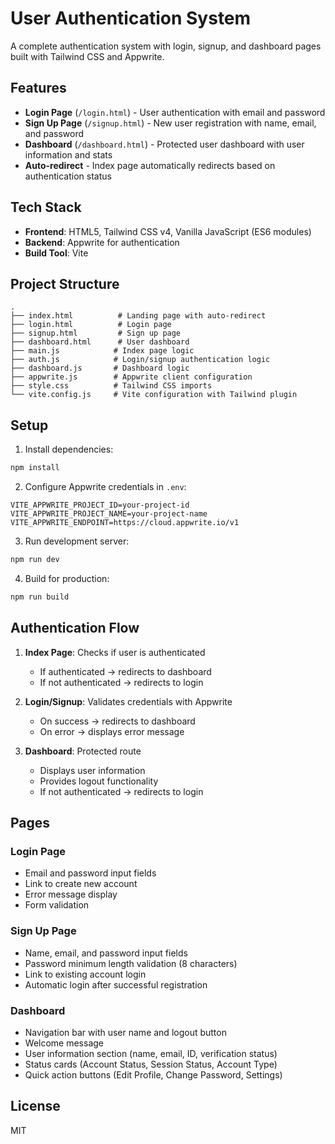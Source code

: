 # User Authentication System

A complete authentication system with login, signup, and dashboard pages built with Tailwind CSS and Appwrite.

## Features

- **Login Page** (`/login.html`) - User authentication with email and password
- **Sign Up Page** (`/signup.html`) - New user registration with name, email, and password
- **Dashboard** (`/dashboard.html`) - Protected user dashboard with user information and stats
- **Auto-redirect** - Index page automatically redirects based on authentication status

## Tech Stack

- **Frontend**: HTML5, Tailwind CSS v4, Vanilla JavaScript (ES6 modules)
- **Backend**: Appwrite for authentication
- **Build Tool**: Vite

## Project Structure

```
.
├── index.html          # Landing page with auto-redirect
├── login.html          # Login page
├── signup.html         # Sign up page
├── dashboard.html      # User dashboard
├── main.js            # Index page logic
├── auth.js            # Login/signup authentication logic
├── dashboard.js       # Dashboard logic
├── appwrite.js        # Appwrite client configuration
├── style.css          # Tailwind CSS imports
└── vite.config.js     # Vite configuration with Tailwind plugin
```

## Setup

1. Install dependencies:
```bash
npm install
```

2. Configure Appwrite credentials in `.env`:
```
VITE_APPWRITE_PROJECT_ID=your-project-id
VITE_APPWRITE_PROJECT_NAME=your-project-name
VITE_APPWRITE_ENDPOINT=https://cloud.appwrite.io/v1
```

3. Run development server:
```bash
npm run dev
```

4. Build for production:
```bash
npm run build
```

## Authentication Flow

1. **Index Page**: Checks if user is authenticated
   - If authenticated → redirects to dashboard
   - If not authenticated → redirects to login

2. **Login/Signup**: Validates credentials with Appwrite
   - On success → redirects to dashboard
   - On error → displays error message

3. **Dashboard**: Protected route
   - Displays user information
   - Provides logout functionality
   - If not authenticated → redirects to login

## Pages

### Login Page
- Email and password input fields
- Link to create new account
- Error message display
- Form validation

### Sign Up Page
- Name, email, and password input fields
- Password minimum length validation (8 characters)
- Link to existing account login
- Automatic login after successful registration

### Dashboard
- Navigation bar with user name and logout button
- Welcome message
- User information section (name, email, ID, verification status)
- Status cards (Account Status, Session Status, Account Type)
- Quick action buttons (Edit Profile, Change Password, Settings)

## License

MIT
